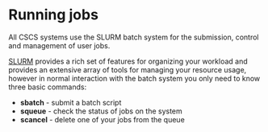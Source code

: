 # Running jobs

All CSCS systems use the SLURM batch system for the submission, control and management of user jobs.

[SLURM](https://computing.llnl.gov/linux/slurm/) provides a rich set of features for organizing your workload and provides an extensive array of tools for managing your resource usage, however in normal interaction with the batch system you only need to know three basic commands:

* __sbatch__ - submit a batch script
* __squeue__ - check the status of jobs on the system
* __scancel__ - delete one of your jobs from the queue